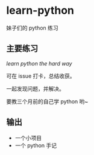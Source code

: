 # learn-python
妹子们的 python 练习



## 主要练习

*learn python the hard way* 

可在 issue 打卡，总结收获。

一起发现问题，并解决。



要教三个月前的自己学 python 哟~



## 输出

* 一个小项目
* 一个 python 手记